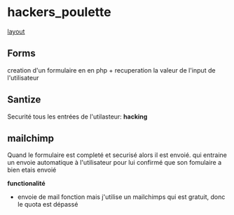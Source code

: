 # hackers_poulette
[layout](assets/image/layout_hakers-poulette.png)

## Forms

creation d'un formulaire en en php + recuperation la valeur de l'input de l'utilisateur 

## Santize 

Securité tous les entrées de l'utilasteur: __hacking__

## mailchimp

Quand le formulaire est completé et securisé alors il est envoié.
qui entraine un envoie automatique à l'utilisateur pour lui confirmé que son fomulaire a bien etais envoié

__functionalité__

* envoie de mail fonction mais j'utilise un mailchimps qui est gratuit, donc le quota est dépassé
